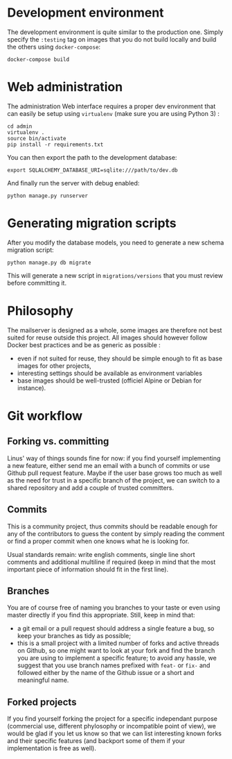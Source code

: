 Development environment
=======================

The development environment is quite similar to the production one. Simply specify the ``:testing``
tag on images that you do not build locally and build the others using ``docker-compose``:

```
docker-compose build
```

Web administration
==================

The administration Web interface requires a proper dev environment that can easily be setup using ``virtualenv`` (make sure you are using Python 3) :

```
cd admin
virtualenv .
source bin/activate
pip install -r requirements.txt
```

You can then export the path to the development database:

```
export SQLALCHEMY_DATABASE_URI=sqlite:///path/to/dev.db
```

And finally run the server with debug enabled:

```
python manage.py runserver
```

Generating migration scripts
============================

After you modify the database models, you need to generate a new schema
migration script:

```
python manage.py db migrate
```

This will generate a new script in ``migrations/versions`` that you must review
before committing it.

Philosophy
==========

The mailserver is designed as a whole, some images are therefore not best
suited for reuse outside this project. All images should however follow
Docker best practices and be as generic as possible :

 - even if not suited for reuse, they should be simple enough to
   fit as base images for other projects,
 - interesting settings should be available as environment variables
 - base images should be well-trusted (officiel Alpine or Debian for instance).

Git workflow
============

Forking vs. committing
----------------------

Linus' way of things sounds fine for now: if you find yourself implementing a
new feature, either send me an email with a bunch of commits or use Github
pull request feature. Maybe if the user base grows too much as well as the need
for trust in a specific branch of the project, we can switch to a shared
repository and add a couple of trusted committers.

Commits
-------

This is a community project, thus commits should be readable enough for any of
the contributors to guess the content by simply reading the comment or find a
proper commit when one knows what he is looking for.

Usual standards remain: write english comments, single line short comments and
additional multiline if required (keep in mind that the most important piece
of information should fit in the first line).

Branches
--------

You are of course free of naming you branches to your taste or even using
master directly if you find this appropriate. Still, keep in mind that:

- a git email or a pull request should address a single feature a bug,
  so keep your branches as tidy as possible;
- this is a small project with a limited number of forks and active threads
  on Github, so one might want to look at your fork and find the branch you
  are using to implement a specific feature; to avoid any hassle, we suggest
  that you use branch names prefixed with ``feat-`` or ``fix-`` and followed
  either by the name of the Github issue or a short and meaningful name.

Forked projects
---------------

If you find yourself forking the project for a specific independant purpose
(commercial use, different phylosophy or incompatible point of view), we would
be glad if you let us know so that we can list interesting known forks and
their specific features (and backport some of them if your implementation
is free as well).